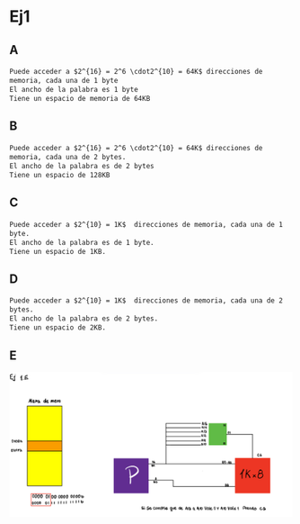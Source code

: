 # Ej1

## A 
```
Puede acceder a $2^{16} = 2^6 \cdot2^{10} = 64K$ direcciones de memoria, cada una de 1 byte
El ancho de la palabra es 1 byte 
Tiene un espacio de memoria de 64KB
```
## B 
```
Puede acceder a $2^{16} = 2^6 \cdot2^{10} = 64K$ direcciones de memoria, cada una de 2 bytes.
El ancho de la palabra es de 2 bytes
Tiene un espacio de 128KB
```
## C
```
Puede acceder a $2^{10} = 1K$  direcciones de memoria, cada una de 1 byte.
El ancho de la palabra es de 1 byte.
Tiene un espacio de 1KB.
```
## D
```
Puede acceder a $2^{10} = 1K$  direcciones de memoria, cada una de 2 bytes.
El ancho de la palabra es de 2 bytes.
Tiene un espacio de 2KB.
```
## E

![Imagen del Ej](./Decodificadores.jpeg)
